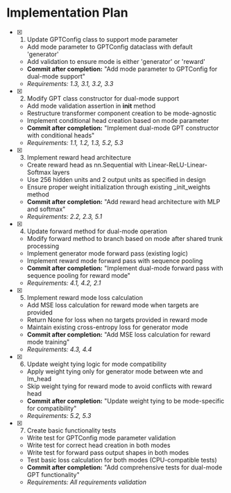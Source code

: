 # Implementation Plan

- [x] 1. Update GPTConfig class to support mode parameter
  - Add mode parameter to GPTConfig dataclass with default 'generator'
  - Add validation to ensure mode is either 'generator' or 'reward'
  - **Commit after completion:** "Add mode parameter to GPTConfig for dual-mode support"
  - _Requirements: 1.3, 3.1, 3.2, 3.3_

- [x] 2. Modify GPT class constructor for dual-mode support
  - Add mode validation assertion in __init__ method
  - Restructure transformer component creation to be mode-agnostic
  - Implement conditional head creation based on mode parameter
  - **Commit after completion:** "Implement dual-mode GPT constructor with conditional heads"
  - _Requirements: 1.1, 1.2, 1.3, 5.2, 5.3_

- [x] 3. Implement reward head architecture
  - Create reward head as nn.Sequential with Linear-ReLU-Linear-Softmax layers
  - Use 256 hidden units and 2 output units as specified in design
  - Ensure proper weight initialization through existing _init_weights method
  - **Commit after completion:** "Add reward head architecture with MLP and softmax"
  - _Requirements: 2.2, 2.3, 5.1_

- [x] 4. Update forward method for dual-mode operation
  - Modify forward method to branch based on mode after shared trunk processing
  - Implement generator mode forward pass (existing logic)
  - Implement reward mode forward pass with sequence pooling
  - **Commit after completion:** "Implement dual-mode forward pass with sequence pooling for reward mode"
  - _Requirements: 4.1, 4.2, 2.1_

- [x] 5. Implement reward mode loss calculation
  - Add MSE loss calculation for reward mode when targets are provided
  - Return None for loss when no targets provided in reward mode
  - Maintain existing cross-entropy loss for generator mode
  - **Commit after completion:** "Add MSE loss calculation for reward mode training"
  - _Requirements: 4.3, 4.4_

- [x] 6. Update weight tying logic for mode compatibility
  - Apply weight tying only for generator mode between wte and lm_head
  - Skip weight tying for reward mode to avoid conflicts with reward head
  - **Commit after completion:** "Update weight tying to be mode-specific for compatibility"
  - _Requirements: 5.2, 5.3_

- [x] 7. Create basic functionality tests

  - Write test for GPTConfig mode parameter validation
  - Write test for correct head creation in both modes
  - Write test for forward pass output shapes in both modes
  - Test basic loss calculation for both modes (CPU-compatible tests)
  - **Commit after completion:** "Add comprehensive tests for dual-mode GPT functionality"
  - _Requirements: All requirements validation_
